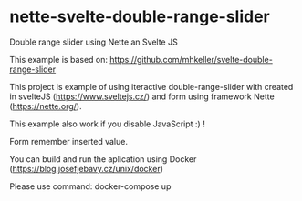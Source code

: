 # nette-svelte-double-range-slider
Double range slider using Nette an Svelte JS

This example is based on:
https://github.com/mhkeller/svelte-double-range-slider

This project is example of using iteractive  double-range-slider with created in svelteJS (https://www.sveltejs.cz/) 
and form using framework Nette (https://nette.org/).

This example also work if you disable JavaScript :) !

Form remember inserted value.


You can build and run the aplication using Docker (https://blog.josefjebavy.cz/unix/docker)

Please use command: docker-compose up

